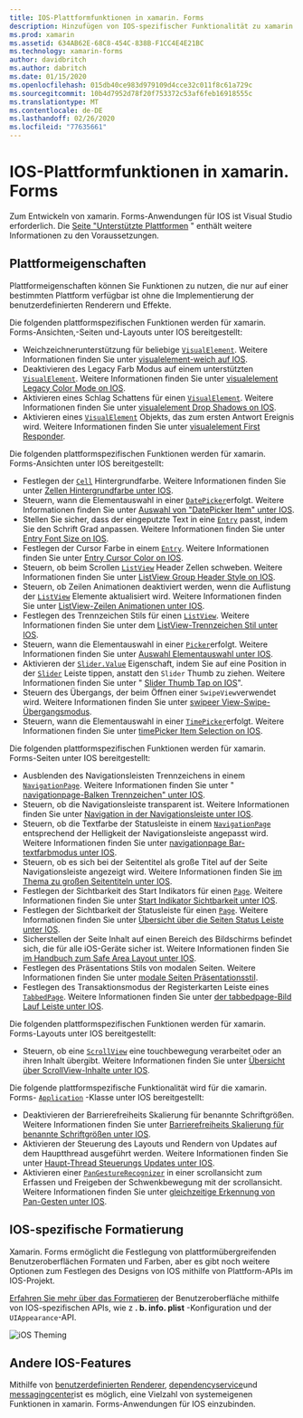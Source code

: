 ```yaml
---
title: IOS-Plattformfunktionen in xamarin. Forms
description: Hinzufügen von IOS-spezifischer Funktionalität zu xamarin. Forms-Anwendungen.
ms.prod: xamarin
ms.assetid: 634AB62E-68C8-454C-838B-F1CC4E4E21BC
ms.technology: xamarin-forms
author: davidbritch
ms.author: dabritch
ms.date: 01/15/2020
ms.openlocfilehash: 015db40ce983d979109d4cce32c011f8c61a729c
ms.sourcegitcommit: 10b4d7952d78f20f753372c53af6feb16918555c
ms.translationtype: MT
ms.contentlocale: de-DE
ms.lasthandoff: 02/26/2020
ms.locfileid: "77635661"
---
```

# <a name="ios-platform-features-in-xamarinforms"></a>IOS-Plattformfunktionen in xamarin. Forms

Zum Entwickeln von xamarin. Forms-Anwendungen für IOS ist Visual Studio erforderlich. Die [Seite "Unterstützte Plattformen](~/get-started/supported-platforms.md) " enthält weitere Informationen zu den Voraussetzungen.

## <a name="platform-specifics"></a>Plattformeigenschaften

Plattformeigenschaften können Sie Funktionen zu nutzen, die nur auf einer bestimmten Plattform verfügbar ist ohne die Implementierung der benutzerdefinierten Renderern und Effekte.

Die folgenden plattformspezifischen Funktionen werden für xamarin. Forms-Ansichten,-Seiten und-Layouts unter IOS bereitgestellt:

- Weichzeichnerunterstützung für beliebige [`VisualElement`](xref:Xamarin.Forms.VisualElement). Weitere Informationen finden Sie unter [visualelement-weich auf IOS](visualelement-blur.md).
- Deaktivieren des Legacy Farb Modus auf einem unterstützten [`VisualElement`](xref:Xamarin.Forms.VisualElement). Weitere Informationen finden Sie unter [visualelement Legacy Color Mode on IOS](legacy-color-mode.md).
- Aktivieren eines Schlag Schattens für einen [`VisualElement`](xref:Xamarin.Forms.VisualElement). Weitere Informationen finden Sie unter [visualelement Drop Shadows on IOS](visualelement-drop-shadow.md).
- Aktivieren eines [`VisualElement`](xref:Xamarin.Forms.VisualElement) Objekts, das zum ersten Antwort Ereignis wird. Weitere Informationen finden Sie unter [visualelement First Responder](visualelement-first-responder.md).

Die folgenden plattformspezifischen Funktionen werden für xamarin. Forms-Ansichten unter IOS bereitgestellt:

- Festlegen der [`Cell`](xref:Xamarin.Forms.Cell) Hintergrundfarbe. Weitere Informationen finden Sie unter [Zellen Hintergrundfarbe unter IOS](cell-background-color.md).
- Steuern, wann die Elementauswahl in einer [`DatePicker`](xref:Xamarin.Forms.DatePicker)erfolgt. Weitere Informationen finden Sie unter [Auswahl von "DatePicker Item" unter IOS](datepicker-selection.md).
- Stellen Sie sicher, dass der eingeputzte Text in eine [`Entry`](xref:Xamarin.Forms.Entry) passt, indem Sie den Schrift Grad anpassen. Weitere Informationen finden Sie unter [Entry Font Size on IOS](entry-font-size.md).
- Festlegen der Cursor Farbe in einem [`Entry`](xref:Xamarin.Forms.Entry). Weitere Informationen finden Sie unter [Entry Cursor Color on IOS](entry-cursor-color.md).
- Steuern, ob beim Scrollen [`ListView`](xref:Xamarin.Forms.ListView) Header Zellen schweben. Weitere Informationen finden Sie unter [ListView Group Header Style on IOS](listview-group-header-style.md).
- Steuern, ob Zeilen Animationen deaktiviert werden, wenn die Auflistung der [`ListView`](xref:Xamarin.Forms.ListView) Elemente aktualisiert wird. Weitere Informationen finden Sie unter [ListView-Zeilen Animationen unter IOS](listview-row-animations.md).
- Festlegen des Trennzeichen Stils für einen [`ListView`](xref:Xamarin.Forms.ListView). Weitere Informationen finden Sie unter dem [ListView-Trennzeichen Stil unter IOS](listview-separator-style.md).
- Steuern, wann die Elementauswahl in einer [`Picker`](xref:Xamarin.Forms.Picker)erfolgt. Weitere Informationen finden Sie unter [Auswahl Elementauswahl unter IOS](picker-selection.md).
- Aktivieren der [`Slider.Value`](xref:Xamarin.Forms.Slider.Value) Eigenschaft, indem Sie auf eine Position in der [`Slider`](xref:Xamarin.Forms.Slider) Leiste tippen, anstatt den `Slider` Thumb zu ziehen. Weitere Informationen finden Sie unter " [Slider Thumb Tap on IOS](slider-thumb.md)".
- Steuern des Übergangs, der beim Öffnen einer `SwipeView`verwendet wird. Weitere Informationen finden Sie unter [swipeer View-Swipe-Übergangsmodus](swipeview-swipetransitionmode.md).
- Steuern, wann die Elementauswahl in einer [`TimePicker`](xref:Xamarin.Forms.TimePicker)erfolgt. Weitere Informationen finden Sie unter [timePicker Item Selection on IOS](timepicker-selection.md).

Die folgenden plattformspezifischen Funktionen werden für xamarin. Forms-Seiten unter IOS bereitgestellt:

- Ausblenden des Navigationsleisten Trennzeichens in einem [`NavigationPage`](xref:Xamarin.Forms.NavigationPage). Weitere Informationen finden Sie unter " [navigationpage-Balken Trennzeichen" unter IOS](navigation-bar-separator.md).
- Steuern, ob die Navigationsleiste transparent ist. Weitere Informationen finden Sie unter [Navigation in der Navigationsleiste unter IOS](navigation-bar-translucent.md).
- Steuern, ob die Textfarbe der Statusleiste in einem [`NavigationPage`](xref:Xamarin.Forms.NavigationPage) entsprechend der Helligkeit der Navigationsleiste angepasst wird. Weitere Informationen finden Sie unter [navigationpage Bar-textfarbmodus unter IOS](status-bar-text-color.md).
- Steuern, ob es sich bei der Seitentitel als große Titel auf der Seite Navigationsleiste angezeigt wird. Weitere Informationen finden Sie [im Thema zu großen Seitentiteln unter IOS](page-large-title.md).
- Festlegen der Sichtbarkeit des Start Indikators für einen [`Page`](xref:Xamarin.Forms.Page). Weitere Informationen finden Sie unter [Start Indikator Sichtbarkeit unter IOS](page-home-indicator.md).
- Festlegen der Sichtbarkeit der Statusleiste für einen [`Page`](xref:Xamarin.Forms.Page). Weitere Informationen finden Sie unter [Übersicht über die Seiten Status Leiste unter IOS](page-status-bar-visibility.md).
- Sicherstellen der Seite Inhalt auf einen Bereich des Bildschirms befindet sich, die für alle iOS-Geräte sicher ist. Weitere Informationen finden Sie [im Handbuch zum Safe Area Layout unter IOS](page-safe-area-layout.md).
- Festlegen des Präsentations Stils von modalen Seiten. Weitere Informationen finden Sie unter [modale Seiten Präsentationsstil](page-presentation-style.md).
- Festlegen des Transaktionsmodus der Registerkarten Leiste eines [`TabbedPage`](xref:Xamarin.Forms.TabbedPage). Weitere Informationen finden Sie unter [der tabbedpage-Bild Lauf Leiste unter IOS](tabbedpage-translucent-tabbar.md).

Die folgenden plattformspezifischen Funktionen werden für xamarin. Forms-Layouts unter IOS bereitgestellt:

- Steuern, ob eine [`ScrollView`](xref:Xamarin.Forms.ScrollView) eine touchbewegung verarbeitet oder an ihren Inhalt übergibt. Weitere Informationen finden Sie unter [Übersicht über ScrollView-Inhalte unter IOS](scrollview-content-touches.md).

Die folgende plattformspezifische Funktionalität wird für die xamarin. Forms- [`Application`](xref:Xamarin.Forms.Application) -Klasse unter IOS bereitgestellt:

- Deaktivieren der Barrierefreiheits Skalierung für benannte Schriftgrößen. Weitere Informationen finden Sie unter [Barrierefreiheits Skalierung für benannte Schriftgrößen unter IOS](named-font-size-scaling.md).
- Aktivieren der Steuerung des Layouts und Rendern von Updates auf dem Hauptthread ausgeführt werden. Weitere Informationen finden Sie unter [Haupt-Thread Steuerungs Updates unter IOS](main-thread-updates-ui.md).
- Aktivieren einer [`PanGestureRecognizer`](xref:Xamarin.Forms.PanGestureRecognizer) in einer scrollansicht zum Erfassen und Freigeben der Schwenkbewegung mit der scrollansicht. Weitere Informationen finden Sie unter [gleichzeitige Erkennung von Pan-Gesten unter IOS](application-pan-gesture.md).

## <a name="ios-specific-formatting"></a>IOS-spezifische Formatierung

Xamarin. Forms ermöglicht die Festlegung von plattformübergreifenden Benutzeroberflächen Formaten und Farben, aber es gibt noch weitere Optionen zum Festlegen des Designs von IOS mithilfe von Plattform-APIs im IOS-Projekt.

[Erfahren Sie mehr über das Formatieren](formatting.md) der Benutzeroberfläche mithilfe von IOS-spezifischen APIs, wie z **. b. info. plist** -Konfiguration und der `UIAppearance`-API.

![](images/status-white-sml.png "iOS Theming")

## <a name="other-ios-features"></a>Andere IOS-Features

Mithilfe von [benutzerdefinierten Renderer](~/xamarin-forms/app-fundamentals/custom-renderer/index.md), [dependencyservice](~/xamarin-forms/app-fundamentals/dependency-service/index.md)und [messagingcenter](~/xamarin-forms/app-fundamentals/messaging-center.md)ist es möglich, eine Vielzahl von systemeigenen Funktionen in xamarin. Forms-Anwendungen für IOS einzubinden.
